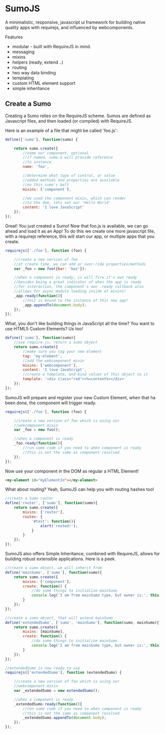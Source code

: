 SumoJS
======

A minimalistic, responsive, javascript ui framework for building native quality apps with requirejs, and influenced by webcomponents.

Features

* modular - built with RequireJS in mind.
* messaging
* mixins
* helpers (ready, extend ..)
* routing
* two way data binding
* templating
* custom HTML element support
* simple inheritance


Create a Sumo
-------------

Creating a Sumo relies on the RequireJS scheme. Sumos are defined as Javascript files, and then loaded (or compiled) with RequireJS.

Here is an example of a file that might be called 'foo.js':


```javascript
define(['sumo'], function(sumo) {

    return sumo.create({
        //name our component, optional
        //if named, sumo.$ will provide reference
        //to instance
        name: 'foo',

        //determine what type of control, or value
        //added methods and properties are available
        //on this sumo's belt
        mixins: ['component'],

        //we used the component mixin, which can render
        //to the dom, lets set our 'Hello World'
        content: 'I love JavaScript'
    });
});
```

Great! You just created a Sumo! Now that foo.js is available, we can go ahead and load it as an App! To do this we create one more javascript file, with a requirejs reference, this will start our app, or multiple apps that you create.

```javascript
requirejs(['./foo'], function (foo) {

    //create a new version of foo
    //at create time, we can add or over-ride properties/methods
    var _foo = new foo({bar: 'baz'});

    //when a component is ready, is will fire it's own ready
    //besides being a great indicator of when the app is ready
    //for interaction, the component's own .ready callback also
    //allows for async module loading inside of mixins!
    _app.ready(function(){
        //this is bound to the instance of this new app!
        _app.appendTo(document.body);
    });
});
```

What, you don't like building things in JavaScript all the time? You want to use HTML5 Custom Elements? Us too!

```javascript
define(['sumo'], function(sumo){
    //use require.js, return a sumo object
    return sumo.create({
        //make sure you tag your new element
        tag: 'my-element',
        //add the webcomponent mixin
        mixins: ['webcomponent'],
        content: 'I love JavaScript',
        //create a template, and bind values of this object to it
        template: '<div class="red"><%=content%></div>'
    });
});
```

SumoJS will prepare and register your new Custom Element, when that ha been done, the component will
trigger ready.

```javascript
requirejs(['./foo'], function (foo) {

    //create a new version of foo which is using our
    //webcomponent mixin
    var _foo = new foo();

    //when a component is ready
    _foo.ready(function(){
        //run some code if you need to when component is ready
        //this is not the same as component resolved
    });
});
```

Now use your component in the DOM as regular a HTML Element!
```html
<my-element id="myElementId"></my-element>
```

What about routing? Yeah, SumoJS can help you with routing hashes too!

```javascript
//create a Sumo router
define('router', ['sumo'], function(sumo){
    return sumo.create({
        mixins: ['router'],
        routes: {
            '#test': function(){
                alert('routed!');
            }
        }
    });
});
```

SumoJS also offers Simple Inheritance, combined with RequireJS, allows for building robust
extensible applications. Here is a peek.

```javascript
//create a sumo object, we will inherit from
define('mainSumo', ['sumo'], function(sumo){
    return sumo.create({
        mixins: ['component'],
        create: function() {
            //do some things to initialize mainSumo
            console.log('I am from mainSumo type, but owner is:', this);
        }
    });
});

//create a sumo object, that will extend mainSumo
define('extendedSumo', ['sumo', 'mainSumo'], function(sumo, mainSumo){
    return sumo.create({
        mixins: [mainSumo],
        create: function() {
            //do some things to initialize mainSumo
            console.log('I am from mainSumo type, but owner is:', this);
        }
    });
});

//extendedSumo is now ready to use
requirejs(['extendedSumo'], function (extendedSumo) {

    //create a new version of foo which is using our
    //webcomponent mixin
    var _extendedSumo = new extendedSumo();

    //when a component is ready
    _extendedSumo.ready(function(){
        //run some code if you need to when component is ready
        //this is not the same as component resolved
        _extendedSumo.appendTo(document.body);
    });
});
```